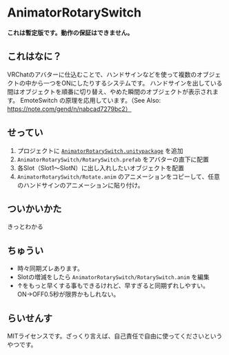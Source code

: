 # AnimatorRotarySwitch
**これは暫定版です。動作の保証はできません。**

## これはなに？
VRChatのアバターに仕込むことで、ハンドサインなどを使って複数のオブジェクトの中から一つをONにしたりするシステムです。
ハンドサインを出している間はオブジェクトを順番に切り替え、やめた瞬間のオブジェクトが表示されます。
EmoteSwitch の原理を応用しています。（See Also: https://note.com/gend/n/nabcad7279bc2）

## せってい
1. プロジェクトに [`AnimatorRotarySwitch.unitypackage`](https://github.com/esnya/vrc-animator-rotary-switch/raw/master/AnimatorRotarySwitch.unitypackage) を追加
2. `AnimatorRotarySwitch/RotarySwitch.prefab` をアバターの直下に配置
3. 各Slot（Slot1～SlotN）に出し入れしたいオブジェクトを配置
4. `AnimatorRotarySwitch/Rotate.anim` のアニメーションをコピーして、任意のハンドサインのアニメーションに貼り付け。

## ついかいかた
きっとわかる

## ちゅうい
* 時々同期ズレあります。
* Slotの増減をしたら `AnimatorRotarySwitch/RotarySwitch.anim` を編集
* ↑をもっと早くする事もできるけれど、早すぎると同期ずれしやすい。ON→OFF0.5秒が限界かもしれない。

## らいせんす
MITライセンスです。ざっくり言えば、自己責任で自由に使ってくださいというやつです。
